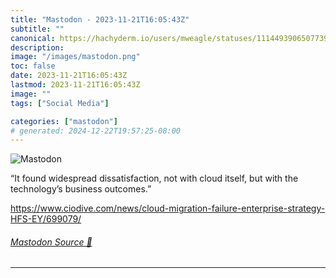 ```yaml
---
title: "Mastodon - 2023-11-21T16:05:43Z"
subtitle: ""
canonical: https://hachyderm.io/users/mweagle/statuses/111449390650773937
description:
image: "/images/mastodon.png"
toc: false
date: 2023-11-21T16:05:43Z
lastmod: 2023-11-21T16:05:43Z
image: ""
tags: ["Social Media"]

categories: ["mastodon"]
# generated: 2024-12-22T19:57:25-08:00
---
```

![Mastodon](/images/mastodon.png)

<p>“It found widespread dissatisfaction, not with cloud itself, but with the technology’s business outcomes.”</p><p><a href="https://www.ciodive.com/news/cloud-migration-failure-enterprise-strategy-HFS-EY/699079/" target="_blank" rel="nofollow noopener noreferrer" translate="no"><span class="invisible">https://www.</span><span class="ellipsis">ciodive.com/news/cloud-migrati</span><span class="invisible">on-failure-enterprise-strategy-HFS-EY/699079/</span></a></p>


###### [Mastodon Source 🐘](https://hachyderm.io/@mweagle/111449390650773937)

___
